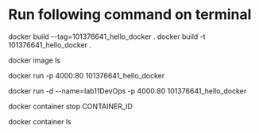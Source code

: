 
# Run following command on terminal

docker build --tag=101376641_hello_docker .
docker build -t 101376641_hello_docker .

docker image ls

docker run -p 4000:80 101376641_hello_docker

docker run -d --name=lab11DevOps -p 4000:80 101376641_hello_docker

docker container stop CONTAINER_ID

docker container ls
